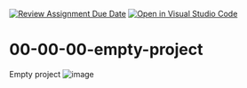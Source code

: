 [![Review Assignment Due Date](https://classroom.github.com/assets/deadline-readme-button-24ddc0f5d75046c5622901739e7c5dd533143b0c8e959d652212380cedb1ea36.svg)](https://classroom.github.com/a/Uqo7grL4)
[![Open in Visual Studio Code](https://classroom.github.com/assets/open-in-vscode-718a45dd9cf7e7f842a935f5ebbe5719a5e09af4491e668f4dbf3b35d5cca122.svg)](https://classroom.github.com/online_ide?assignment_repo_id=12122281&assignment_repo_type=AssignmentRepo)
# 00-00-00-empty-project
Empty project
![image](https://github.com/2023-2024-CSARP-Desktop/csarp-blazor-mvvm-01-02-00-dilog-squere-szt2vetmat/assets/115459903/d183b0dd-0813-4346-8c8c-4e7ea50eda23)
